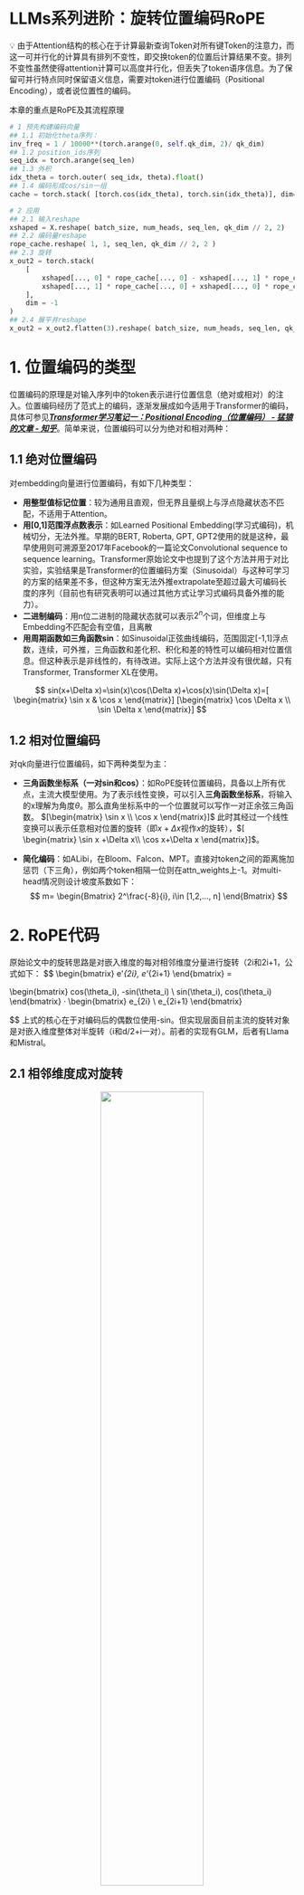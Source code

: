 <!-- JPW的Markdown笔记模板 v1, 其中的href需要视情更改上级目录href="../../format.css -->
<link rel="stylesheet" type="text/css" href="../../format.css">


<h1>LLMs系列进阶：旋转位置编码RoPE</h1>

💡 由于Attention结构的核心在于计算最新查询Token对所有键Token的注意力，而这一可并行化的计算具有排列不变性，即交换token的位置后计算结果不变。排列不变性虽然使得attention计算可以高度并行化，但丢失了token语序信息。为了保留可并行特点同时保留语义信息，需要对token进行位置编码（Positional Encoding），或者说位置性的编码。

本章的重点是RoPE及其流程原理
```python
# 1 预先构建编码向量
## 1.1 初始化theta序列：
inv_freq = 1 / 10000**(torch.arange(0, self.qk_dim, 2)/ qk_dim)
## 1.2 position_ids序列
seq_idx = torch.arange(seq_len)
## 1.3 外积
idx_theta = torch.outer( seq_idx, theta).float()
## 1.4 编码形成cos/sin一组
cache = torch.stack( [torch.cos(idx_theta), torch.sin(idx_theta)], dim=-1)

# 2 应用
## 2.1 输入reshape
xshaped = X.reshape( batch_size, num_heads, seq_len, qk_dim // 2, 2)
## 2.2 编码量reshape
rope_cache.reshape( 1, 1, seq_len, qk_dim // 2, 2 )
## 2.3 旋转
x_out2 = torch.stack(
    [
        xshaped[..., 0] * rope_cache[..., 0] - xshaped[..., 1] * rope_cache[..., 1],
        xshaped[..., 1] * rope_cache[..., 0] + xshaped[..., 0] * rope_cache[..., 1]
    ],
    dim = -1
)
## 2.4 展平并reshape
x_out2 = x_out2.flatten(3).reshape( batch_size, num_heads, seq_len, qk_dim)
```


# 1. 位置编码的类型
位置编码的原理是对输入序列中的token表示进行位置信息（绝对或相对）的注入。位置编码经历了范式上的编码，逐渐发展成如今适用于Transformer的编码，具体可参见[***Transformer学习笔记一：Positional Encoding（位置编码） - 猛猿的文章 - 知乎***](https://zhuanlan.zhihu.com/p/454482273)。简单来说，位置编码可以分为绝对和相对两种：

## 1.1 绝对位置编码
对embedding向量进行位置编码，有如下几种类型：
- **用整型值标记位置**：较为通用且直观，但无界且量纲上与浮点隐藏状态不匹配，不适用于Attention。
- **用[0,1]范围浮点数表示**：如Learned Positional Embedding(学习式编码)，机械切分，无法外推。早期的BERT, Roberta, GPT, GPT2使用的就是这种，最早使用则可溯源至2017年Facebook的一篇论文Convolutional sequence to sequence learning。Transformer原始论文中也提到了这个方法并用于对比实验，实验结果是Transformer的位置编码方案（Sinusoidal）与这种可学习的方案的结果差不多，但这种方案无法外推extrapolate至超过最大可编码长度的序列（目前也有研究表明可以通过其他方式让学习式编码具备外推的能力）。
- **二进制编码**：用n位二进制的隐藏状态就可以表示$2^n$个词，但维度上与Embedding不匹配会有空值，且离散
- **用周期函数如三角函数sin**：如Sinusoidal正弦曲线编码，范围固定[-1,1]浮点数，连续，可外推，三角函数和差化积、积化和差的特性可以编码相对位置信息。但这种表示是非线性的，有待改进。实际上这个方法并没有很优越，只有Transformer, Transformer XL在使用。

$$
sin(x+\Delta x)=\sin(x)\cos(\Delta x)+\cos(x)\sin(\Delta x)=[
\begin{matrix}
  \sin x & \cos x 
\end{matrix}]
[\begin{matrix}
  \cos \Delta x  \\ \sin \Delta x
\end{matrix}]
$$

## 1.2 相对位置编码
对qk向量进行位置编码，如下两种类型为主：
- **三角函数坐标系（一对sin和cos）**：如RoPE旋转位置编码，具备以上所有优点，主流大模型使用。为了表示线性变换，可以引入**三角函数坐标系**，将输入的x理解为角度$\theta$。那么直角坐标系中的一个位置就可以写作一对正余弦三角函数。
$[\begin{matrix}
  \sin x \\ \cos x 
\end{matrix}]$
此时其经过一个线性变换可以表示任意相对位置的旋转（即$x+\Delta x$视作$x$的旋转），$[
\begin{matrix}
  \sin x +\Delta x\\ \cos x+\Delta x 
\end{matrix}]$。

- **简化编码**：如ALibi，在Bloom、Falcon、MPT。直接对token之间的距离施加惩罚（下三角），例如两个token相隔一位则在attn_weights上-1。对multi-head情况则设计坡度系数如下：
$$
m=
\begin{Bmatrix}
  2^\frac{-8}{i}, i\in [1,2,..., n]
\end{Bmatrix}
$$

# 2. RoPE代码
原始论文中的旋转思路是对嵌入维度的每对相邻维度分量进行旋转（2i和2i+1，公式如下：
$$
\begin{bmatrix} 
    e'_{2i}, e'_{2i+1}
\end{bmatrix} = 

\begin{bmatrix} 
    cos(\theta_i), -sin(\theta_i) \\
    sin(\theta_i), cos(\theta_i)
\end{bmatrix} ·
\begin{bmatrix} 
    e_{2i} \\ e_{2i+1}
\end{bmatrix}

$$
上式的核心在于对编码后的偶数位使用-sin。但实现层面目前主流的旋转对象是对嵌入维度整体对半旋转（i和d/2+i一对）。前者的实现有GLM，后者有Llama和Mistral。

## 2.1 相邻维度成对旋转

<p align="center">
  <img src="images/rotary_正常.png" width=60%><br>
</p>

```python
import torch
import torch.nn as nn

class RotaryEmbedding( nn.Module ):
    """即用即算"""
    def __init__(self, qk_dim, device = None, dtype = None ):
        """param qk_dim: Query和Key的维度"""
        super().__init__()
        self.dim = qk_dim
        inv_freq = 1.0 / (10000 ** (torch.arange(0, qk_dim, 2, device=device, dtype=dtype ) / qk_dim ))
        self.register_buffer( "inv_freq", inv_freq)

    def forward_impl( self, seq_len, n_elem, device, dtype, base = 10000 ):
        theta = 1.0 / (10000 ** (torch.arange(0, n_elem, 2, device=device, dtype=dtype ) / n_elem ))
        seq_idx = torch.arange( seq_len, dtype=torch.float, device=device )
        idx_theta = torch.outer( seq_idx, theta).float()
        # 将cos, sin包装为相邻成对
        cache = torch.stack( [torch.cos(idx_theta), torch.sin(idx_theta)], dim=-1)
        return cache
    
    def forward( self, max_len ):
        return self.forward_impl(
            max_seq_len, self.dim, dtype=self.inv_freq.dtype, device=self.inv_freq.device
        )


def apply_rotary_pos_emb( X, rope_cache):
    """
    param X: [batch_size, num_heads, seq_len, qk_dim]
    param rope_cache: [seq_len, qk_dim//2, 2]，cos和sin的编码
    [X2i, X2i+1] * [[ cos2i, -sin2i ]
                    [ sin2i, cos2i ]] = [RoPE_X_2i, RoPE_X_2i+1]
    """
    batch_size, num_heads, seq_len, qk_dim = X.shape
    # 将最后一个维度拆分为qk_dim // 2个两两一组的相邻维度
    xshaped = X.reshape( batch_size, num_heads, seq_len, qk_dim // 2, 2)
    rope_cache = rope_cache.reshape( 1, 1, seq_len, qk_dim // 2, 2 )
    # 旋转位置编码：X2i = cos2i*X2i - sin2i*X2i+1, X2i+1 = cos2i*X2i+1 + sin2i*X2i
    x_out2 = torch.stack(
        [
            xshaped[..., 0] * rope_cache[..., 0] - xshaped[..., 1] * rope_cache[..., 1],
            xshaped[..., 1] * rope_cache[..., 0] + xshaped[..., 0] * rope_cache[..., 1]
        ],
        dim = -1
    )
    # 从第三维度开始，将x_out2的最后一个维度合并到第二个维度，即[batch_size, num_heads, seq_len, qk_dim]
    x_out2 = x_out2.flatten(3)
    return x_out2.reshape( batch_size, num_heads, seq_len, qk_dim)

```


## 2.2 维度整体对半旋转

<p align="center">
  <img src="images/rotary_hf.png" width=60%><br>
</p>


```python
import torch
import torch.nn as nn
class MistralRotaryEmbedding(nn.Module):
    """Mistral和Llama等模型的旋转位置编码，不采用论文相邻维度旋转，而是维度整体对半旋转"""
    def __init__(self, qk_dim, max_positions = 151643, base = 10000, device = None):
        super().__init__()
        self.dim = qk_dim
        self.max_postions = max_positions
        self.max_seq_len_cached = None
        self.base = base
        inv_freq = 1.0 / ( self.base ** (torch.arange( 0, self.dim, 2, dtype = torch.int64).float().to(device) / self.dim))
        # register_buffer主要是为了不需要梯度更新的张量能被随着torch.save一起被保存设计的。考虑到一开始persistent=True（即inv_freq会被一起保存），我认为这是一个遗留的代码习惯。
        self.register_buffer( "inv_freq", inv_freq, persistent = False)

        self._set_cos_sin_cache( max_positions, self.inv_freq.device, self.inv_freq.dtype )
    
    def _set_cos_sin_cache( self, max_seq_len, device, dtype ):
        self.max_seq_len_cached = max_seq_len
        max_index = torch.arange( 0, self.max_seq_len_cached, device = device, dtype = torch.int64 )
        pos_freq = torch.outer( max_index, self.inv_freq )
        emb = torch.cat( pos_freq, pos_freq, dim = -1)
        self.register_buffer( "cos_cached", emb.cos().to(dtype), persistent=False )
        self.register_buffer( "sin_cached", emb.sin().to(dtype), persistent=False )

    def forward( self, X, seq_len = None):
        if seq_len == None:
            seq_len = 1
        elif seq_len > self.max_seq_len_cached:
            self._set_cos_sin_cache( seq_len, device=X.device, dtype=X.dtype )
        return (
            self.cos_cached[:seq_len].to(X.dtype),
            self.sin_cached[:seq_len].to(X.dtype)
        )

def rotate_half( x ):
    x1 = x[..., : x.shape[-1] // 2]
    x2 = x[..., x.shape[-1] // 2: ]
    return torch.cat( (-x2, x1), dim = -1 )

def apply_rotary_pos_emb( Q, K, cos, sin, position_ids, unsqueeze_dim = 1):
    """
    Q/K.shape: [batch_size, num_heads, seq_len, qk_dim]
    cos/sin.shape: [seq_len, qk_dim]
    position_ids.shape: [batch_size, seq_len]
    """
    # 将原始cos/sin变形为符合输入的形状# [batch_size, 1, seq_len, qk_dim]
    cos = cos[position_ids].unsqueeze( unsqueeze_dim )
    sin = sin[position_ids].unsqueeze( unsqueeze_dim )
    # 逐位乘，第二个维度自动广播。此处Rotary并非原始论文相邻维度旋转，而是整个向量对半旋转
    Q_emb = Q * cos + rotate_half(Q) * sin
    K_emb = K * cos + rotate_half(K) * sin
    return Q_emb, K_emb
```


